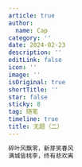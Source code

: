 ```yaml
---
article: true
author:
  name: Cap
category: ''
date: 2024-02-23
description: ''
editLink: false
icon: ''
image: ''
isOriginal: true
shortTitle: ''
star: false
sticky: 8
tag: 随笔
timeline: true
title: 无题（二）
---
```



```html
碎叶风飘零，新芽笑春风
满城皆桃李，终有悲欢离
```
